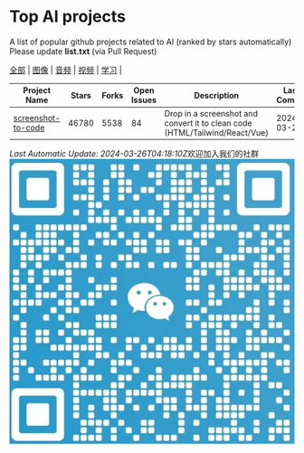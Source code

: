 # Top AI projects
A list of popular github projects related to AI (ranked by stars automatically)
Please update **list.txt** (via Pull Request)

<a href="./README.md">全部</a> |   <a href="./READMEpicture.md">图像</a> |   <a href="./READMEaudio.md">音频</a> | <a href="./READMEvideo.md">视频</a> | <a href="./READMElearn.md">学习</a> | 

| Project Name | Stars | Forks | Open Issues | Description | Last Commit |
| ------------ | ----- | ----- | ----------- | ----------- | ----------- |
| [screenshot-to-code](https://github.com/abi/screenshot-to-code) | 46780 | 5538 | 84 | Drop in a screenshot and convert it to clean code (HTML/Tailwind/React/Vue) | 2024-03-25 |

*Last Automatic Update: 2024-03-26T04:18:10Z*欢迎加入我们的社群 ![](https://raw.githubusercontent.com/mouuii/picture/master/weichat.jpg) 